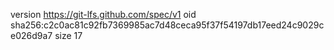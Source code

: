 version https://git-lfs.github.com/spec/v1
oid sha256:c2c0ac81c92fb7369985ac7d48ceca95f37f54197db17eed24c9029ce026d9a7
size 17
